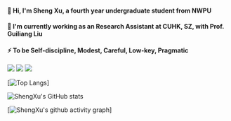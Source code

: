 #### 👋 Hi, I'm Sheng Xu, a fourth year undergraduate student from NWPU
#### 🔭 I'm currently working as an Research Assistant at CUHK, SZ, with Prof. Guiliang Liu
#### ⚡ To be Self-discipline, Modest, Careful, Low-key, Pragmatic

<p>
<img src="https://img.shields.io/static/v1?label=Program&message=Python&color=blue"/>
<img src="https://img.shields.io/static/v1?label=Research&message=Reinfocement Learning&color=red"/>
  
<!-- <a href="xxx"><img src="https://img.shields.io/static/v1?label=Blog&message=CSDN&color=red"/></a>
<a href="xxx"><img src="https://img.shields.io/static/v1?label=Video&message=Bilibili&color=cyan"/></a> -->
  
<img src="https://visitor-badge.glitch.me/badge?page_id=https://github.com/Jasonxu1225&right_color=black" />
</p>


<!-- [![Readme Card](https://github-readme-stats.vercel.app/api/pin/?username=Jasonxu1225&repo=constraint_learning_new&theme=default)](https://github.com/anuraghazra/github-readme-stats) -->

[![Top Langs](https://github-readme-stats-ten-gilt.vercel.app/api/top-langs/?username=Jasonxu1225&layout=compact&theme=default)]

![ShengXu's GitHub stats](https://github-readme-stats-ten-gilt.vercel.app/api?username=Jasonxu1225&theme=default&show_icons=true)

[![ShengXu's github activity graph](https://github-readme-activity-graph.cyclic.app/graph?username=Jasonxu1225&theme=react)]

<!--
**Jasonxu1225/Jasonxu1225** is a ✨ _special_ ✨ repository because its `README.md` (this file) appears on your GitHub profile.

Here are some ideas to get you started:

- 🔭 I’m currently working on ...
- 🌱 I’m currently learning ...
- 👯 I’m looking to collaborate on ...
- 🤔 I’m looking for help with ...
- 💬 Ask me about ...
- 📫 How to reach me: ...
- 😄 Pronouns: ...
- ⚡ Fun fact: ...
-->
